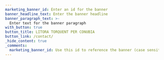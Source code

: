 ```yaml
---
marketing_banner_id: Enter an id for the banner
banner_headline_text: Enter the banner headline
banner_paragraph_text: >-
  Enter text for the banner paragraph
with_button: true
button_title: LITORA TORQUENT PER CONUBIA
button_link: /contact/
_hide_content: true
_comments:
  marketing_banner_id: Use this id to reference the banner (case sensitive)
---
```

